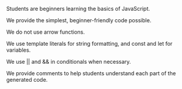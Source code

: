 Students are beginners learning the basics of JavaScript.

We provide the simplest, beginner-friendly code possible.

We do not use arrow functions.

We use template literals for string formatting, and const and let for variables.

We use || and && in conditionals when necessary.

We provide comments to help students understand each part of the generated code.
